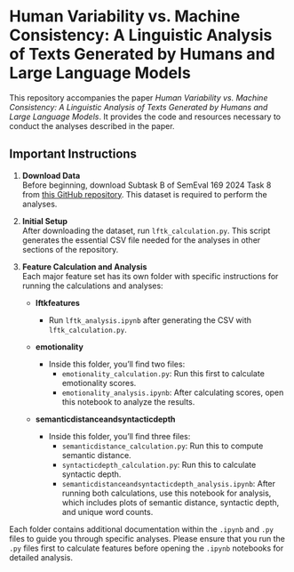 # Human Variability vs. Machine Consistency: A Linguistic Analysis of Texts Generated by Humans and Large Language Models

This repository accompanies the paper *Human Variability vs. Machine Consistency: A Linguistic Analysis of Texts Generated by Humans and Large Language Models*. It provides the code and resources necessary to conduct the analyses described in the paper.

## Important Instructions

1. **Download Data**  
   Before beginning, download Subtask B of SemEval 169 2024 Task 8 from [this GitHub repository](https://github.com/mbzuai-nlp/SemEval2024-task8). This dataset is required to perform the analyses.

2. **Initial Setup**  
   After downloading the dataset, run `lftk_calculation.py`. This script generates the essential CSV file needed for the analyses in other sections of the repository.

3. **Feature Calculation and Analysis**  
   Each major feature set has its own folder with specific instructions for running the calculations and analyses:
   
   - **lftkfeatures**  
     - Run `lftk_analysis.ipynb` after generating the CSV with `lftk_calculation.py`.

   - **emotionality**  
     - Inside this folder, you’ll find two files:
       - `emotionality_calculation.py`: Run this first to calculate emotionality scores.
       - `emotionality_analysis.ipynb`: After calculating scores, open this notebook to analyze the results.

   - **semanticdistanceandsyntacticdepth**  
     - Inside this folder, you’ll find three files:
       - `semanticdistance_calculation.py`: Run this to compute semantic distance.
       - `syntacticdepth_calculation.py`: Run this to calculate syntactic depth.
       - `semanticdistanceandsyntacticdepth_analysis.ipynb`: After running both calculations, use this notebook for analysis, which includes plots of semantic distance, syntactic depth, and unique word counts.

Each folder contains additional documentation within the `.ipynb` and `.py` files to guide you through specific analyses. Please ensure that you run the `.py` files first to calculate features before opening the `.ipynb` notebooks for detailed analysis.
